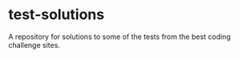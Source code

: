 # test-solutions
A repository for solutions to some of the tests from the best coding challenge sites. 
